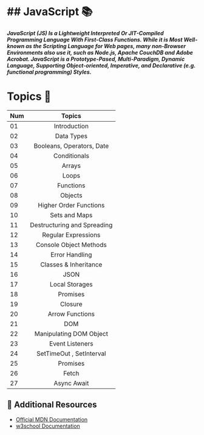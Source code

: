 # ## JavaScript 📚

##### JavaScript (JS) Is a Lightweight Interpreted Or JIT-Compiled Programming Language With First-Class Functions. While it is Most Well-known as the Scripting Language for Web pages, many non-Browser Environments also use it, such as Node.js, Apache CouchDB and Adobe Acrobat. JavaScript is a Prototype-Pased, Multi-Paradigm, Dynamic Language, Supporting Object-oriented, Imperative, and Declarative (e.g. functional programming) Styles.

# Topics 🌟


|  Num |                                                                       Topics                                                                        |
| ----- | :-------------------------------------------------------------------------------------------------------------------------------------------------: |
| 01    |                                                             Introduction                                                           |
| 02    |                                               Data Types                                    |
| 03    |                            Booleans, Operators, Date               |
| 04    |                                            Conditionals                            |
| 05    |                                                     Arrays|
| 06    |                                                       Loops|
| 07    |                                                 Functions|
| 08    |                                                    Objects                                             |
| 09    |                             Higher Order Functions                            |
| 10    |                                           Sets and Maps                                         |
| 11    |                      Destructuring and Spreading|
| 12    |                                  Regular Expressions                          |
| 13    |                             Console Object Methods                     |
| 14    |                                         Error Handling|
| 15    |                                                    Classes & Inheritance                                             |
| 16    |                                                        JSON                                                      |
| 17    |                                            Local Storages|
| 18    |                                                 Promises|
| 19    |                                                   Closure                                                |
| 20    |                                  Arrow Functions|
| 21    |                                                          DOM                                                         |
| 22    |                            Manipulating DOM Object                          |
| 23    |                                        Event Listeners  |
| 24    |                                SetTimeOut , SetInterval |
| 25    |                    Promises  |
| 26    |        Fetch   |
|  27  |    Async Await |



## 📖 Additional Resources

- [Official MDN Documentation](https://developer.mozilla.org/en-US/docs/Web/JavaScript)
- [w3school Documentation](https://www.w3schools.com/js/)
